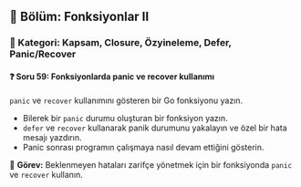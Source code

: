 ## 📘 Bölüm: Fonksiyonlar II  
### 🔹 Kategori: Kapsam, Closure, Özyineleme, Defer, Panic/Recover  
#### ❓ Soru 59: Fonksiyonlarda panic ve recover kullanımı

`panic` ve `recover` kullanımını gösteren bir Go fonksiyonu yazın.

- Bilerek bir `panic` durumu oluşturan bir fonksiyon yazın.
- `defer` ve `recover` kullanarak panik durumunu yakalayın ve özel bir hata mesajı yazdırın.
- Panic sonrası programın çalışmaya nasıl devam ettiğini gösterin.

🔧 **Görev:** Beklenmeyen hataları zarifçe yönetmek için bir fonksiyonda `panic` ve `recover` kullanın.
